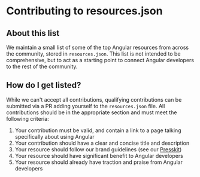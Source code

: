 # Contributing to resources.json

## About this list
We maintain a small list of some of the top Angular resources from across the community, stored in `resources.json`. This list is not intended to be comprehensive, but to act as a starting point to connect Angular developers to the rest of the community.

## How do I get listed?
While we can't accept all contributions, qualifying contributions can be submitted via a PR adding yourself to the `resources.json` file. All contributions should be in the appropriate section and must meet the following criteria:

1. Your contribution must be valid, and contain a link to a page talking specifically about using Angular
1. Your contribution should have a clear and concise title and description
1. Your resource should follow our brand guidelines (see our [Presskit](presskit))
1. Your resource should have significant benefit to Angular developers
1. Your resource should already have traction and praise from Angular developers
